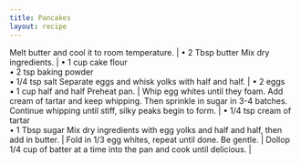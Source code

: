 ```yaml
---
title: Pancakes
layout: recipe
---
```


Melt butter and cool it to room temperature. | &bull; 2 Tbsp butter
Mix dry ingredients. | &bull; 1 cup cake flour <br> &bull; 2 tsp baking powder <br> &bull; 1/4 tsp salt
Separate eggs and whisk yolks with half and half. | &bull; 2 eggs <br> &bull; 1 cup half and half
Preheat pan. |
Whip egg whites until they foam. Add cream of tartar and keep whipping. Then sprinkle in sugar in 3-4 batches. Continue whipping until stiff, silky peaks begin to form. | &bull; 1/4 tsp cream of tartar <br> &bull; 1 Tbsp sugar
Mix dry ingredients with egg yolks and half and half, then add in butter. |
Fold in 1/3 egg whites, repeat until done. Be gentle. |
Dollop 1/4 cup of batter at a time into the pan and cook until delicious. |
